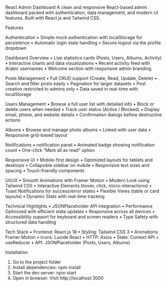 React Admin Dashboard
A clean and responsive React-based admin dashboard packed with authentication, data management, and modern UI features. Built with React.js and Tailwind CSS.

Features

Authentication
•	Simple mock authentication with localStorage for persistence
•	Automatic login state handling
•	Secure logout via the profile dropdown

Dashboard Overview
•	Live statistics cards (Posts, Users, Albums, Activity)
•	Interactive charts and data visualizations
•	Recent activity feed with Arabic usernames
•	Welcome section with responsive admin branding

Posts Management
•	Full CRUD support (Create, Read, Update, Delete)
•	Search and filter posts easily
•	Pagination for larger datasets
•	Post creation restricted to admins only
•	Data saved in real-time with localStorage

Users Management
•	Browse a full user list with detailed info
•	Block or delete users when needed
•	Track user status (Active / Blocked)
•	Display email, phone, and website details
•	Confirmation dialogs before destructive actions

Albums
•	Browse and manage photo albums
•	Linked with user data
•	Responsive grid-based layout

Notifications
•	notification panel
•	Animated badge showing notification count
•	One-click “Mark all as read” option

Responsive UI
•	Mobile-first design
•	Optimized layouts for tablets and desktops
•	Collapsible sidebar on mobile
•	Responsive text sizes and spacing
•	Touch-friendly components

UI/UX
•	Smooth Animations with Framer Motion
•	Modern Look using Tailwind CSS
•	Interactive Elements (hover, click, micro-interactions)
•	Toast Notifications for success/error states
•	Flexible Views (table or card layouts)
•	Dynamic Stats with real-time tracking

Technical Highlights
•	JSONPlaceholder API integration
•	Performance Optimized with efficient state updates
•	Responsive across all devices
•	Accessibility support for keyboard and screen readers
•	Type Safety with structured data handling

Tech Stack
•	Frontend: React.js 18
•	Styling: Tailwind CSS 3
•	Animations: Framer Motion
•	Icons: Lucide React
•	HTTP: Axios
•	State: Context API + useReducer
•	API: JSONPlaceholder (Posts, Users, Albums)

Installation
1. Go to the project folder
2. Install dependencies:
npm install
3. Start the dev server:
npm start
4. Open in browser: Visit http://localhost:3000
